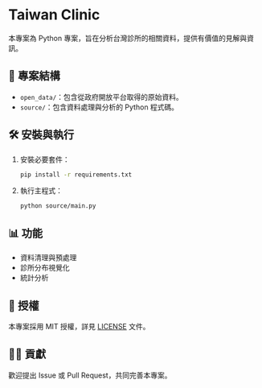 # Taiwan Clinic

本專案為 Python 專案，旨在分析台灣診所的相關資料，提供有價值的見解與資訊。

## 📁 專案結構

- `open_data/`：包含從政府開放平台取得的原始資料。
- `source/`：包含資料處理與分析的 Python 程式碼。

## 🛠️ 安裝與執行

1. 安裝必要套件：
   ```bash
   pip install -r requirements.txt
   ```
2. 執行主程式：
   ```bash
   python source/main.py
   ```

## 📊 功能

- 資料清理與預處理
- 診所分布視覺化
- 統計分析

## 📄 授權

本專案採用 MIT 授權，詳見 [LICENSE](LICENSE) 文件。

## 🙋‍♀️ 貢獻

歡迎提出 Issue 或 Pull Request，共同完善本專案。
